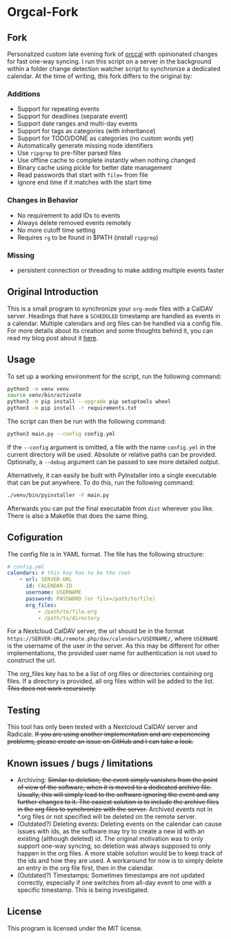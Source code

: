 # Orgcal-Fork

## Fork
Personalized custom late evening fork of [orccal](https://github.com/tkreuziger/orgcal) with opinionated changes for fast one-way syncing.
I run this script on a server in the background within a folder change detection watcher script to synchronize a dedicated calendar.
At the time of writing, this fork differs to the original by:

### Additions
- Support for repeating events
- Support for deadlines (separate event)
- Support date ranges and multi-day events
- Support for tags as categories (with inheritance)
- Support for TODO/DONE as categories (no custom words yet)
- Automatically generate missing node identifiers
- Use `ripgrep` to pre-filter parsed files
- Use offline cache to complete instantly when nothing changed
- Binary cache using pickle for better date management
- Read passwords that start with `file=` from file
- Ignore end time if it matches with the start time

### Changes in Behavior
- No requirement to add IDs to events
- Always delete removed events remotely
- No more cutoff time setting
- Requires `rg` to be found in $PATH (install `ripgrep`)

### Missing
- persistent connection or threading to make adding multiple events faster

## Original Introduction

This is a small program to synchronize your `org-mode` files with a CalDAV server. Headings that have a `SCHEDULED` timestamp are handled as events in a calendar. Multiple calendars and org files can be handled via a config file. For more details about its creation and some thoughts behind it, you can read my blog post about it [here](https://tkreuziger.com/posts/2024-01-10-writing_my_own_calendar_syncing_solution/).
## Usage
To set up a working environment for the script, run the following command:

```bash
python3 -m venv venv
source venv/bin/activate
python3 -m pip install --upgrade pip setuptools wheel
python3 -m pip install -r requirements.txt
```

The script can then be run with the following command:

```bash
python3 main.py --config config.yml
```

If the `--config` argument is omitted, a file with the name `config.yml` in the current directory will be used. Absolute or relative paths can be provided. Optionally, a `--debug` argument can be passed to see more detailed output.

Alternatively, it can easily be built with PyInstaller into a single executable that can be put anywhere. To do this, run the following command:

```bash
./venv/bin/pyinstaller -F main.py
```

Afterwards you can put the final executable from `dist` wherever you like. There is also a Makefile that does the same thing.

## Cofiguration
The config file is in YAML format. The file has the following structure:

```yaml
# config.yml
calendars: # this key has to be the root
    - url: SERVER-URL
      id: CALENDAR-ID
      username: USERNAME
      password: PASSWORD (or file=/path/to/file)
      org_files:
          - /path/to/file.org
          - /path/to/directory
```

For a Nextcloud CalDAV server, the url should be in the format `https://SERVER-URL/remote.php/dav/calendars/USERNAME/`, where `USERNAME` is the username of the user in the server. As this may be different for other implementations, the provided user name for authentication is not used to construct the url.

The org_files key has to be a list of org files or directories containing org files. If a directory is provided, all org files within will be added to the list. ~~This does not work recursively.~~

## Testing
This tool has only been tested with a Nextcloud CalDAV server and Radicale. ~~If you are using another implementation and are experiencing problems, please create an issue on GitHub and I can take a look.~~

## Known issues / bugs / limitations
- Archiving: ~~Similar to deletion, the event simply vanishes from the point of view of the software, when it is moved to a dedicated archive file. Usually, this will simply lead to the software ignoring the event and any further changes to it. The easiest solution is to include the archive files in the org files to synchronize with the server.~~ Archived events not in *.org files or not specified will be deleted on the remote server.
- (Outdated?) Deleting events: Deleting events on the calendar can cause issues with ids, as the software may try to create a new id with an existing (although deleted) id. The original motivation was to only support one-way syncing, so deletion was always supposed to only happen in the org files. A more stable solution would be to keep track of the ids and how they are used. A workaround for now is to simply delete an entry in the org file first, then in the calendar.
- (Outdated?) Timestamps: Sometimes timestamps are not updated correctly, especially if one switches from all-day event to one with a specific timestamp. This is being investigated.

## License
This program is licensed under the MIT license.
